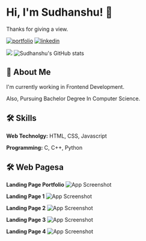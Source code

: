 # Hi, I'm Sudhanshu! 👋


Thanks for giving a view.

[![portfolio](https://img.shields.io/badge/my_portfolio-000?style=for-the-badge&logo=ko-fi&logoColor=white)](https://tosudh.github.io/)
[![linkedin](https://img.shields.io/badge/linkedin-0A66C2?style=for-the-badge&logo=linkedin&logoColor=white)](https://www.linkedin.com/in/ersudhanshu/)

![](https://github-readme-stats.vercel.app/api/top-langs/?username=tosudh&show_icons=true&theme=radical)
![Sudhanshu's GitHub stats](https://github-readme-stats.vercel.app/api?username=tosudh&show_icons=true&theme=radical)

  
## 🚀 About Me
I'm currently working in Frontend Development.

Also, Pursuing Bachelor Degree In Computer Science.

  
## 🛠 Skills
**Web Technolgy:** HTML, CSS, Javascript

**Programming:** C, C++, Python


  
## 🛠 Web Pagesa

**Landing Page Portfolio** 
![App Screenshot](https://raw.githubusercontent.com/tosudh/static-data/master/project-snap/fashion-store/1.png)

**Landing Page 1** 
![App Screenshot](https://raw.githubusercontent.com/tosudh/static-data/master/project-snap/grammer-corrector/1.png)

  
**Landing Page 2** 
![App Screenshot](https://raw.githubusercontent.com/tosudh/static-data/master/project-snap/intershala-ui-clone/1.png)

  **Landing Page 3** 
![App Screenshot](https://raw.githubusercontent.com/tosudh/static-data/master/project-snap/landing-page-max-cx/full.png)

  **Landing Page 4** 
![App Screenshot](https://raw.githubusercontent.com/tosudh/static-data/master/project-snap/swiggi-ui-clone/1.png)
